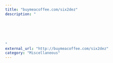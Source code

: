```yaml
---
title: "buymeacoffee.com/six2dez"
description: "






"
external_url: "http://buymeacoffee.com/six2dez"
category: "Miscellaneous"
---
```

